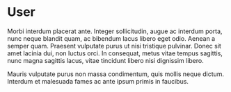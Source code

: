 # User

Morbi interdum placerat ante. Integer sollicitudin, augue ac interdum porta, nunc neque blandit quam, ac bibendum lacus libero eget odio. Aenean a semper quam. Praesent vulputate purus ut nisi tristique pulvinar. Donec sit amet lacinia dui, non luctus orci. In consequat, metus vitae tempus sagittis, nunc magna sagittis lacus, vitae tincidunt libero nisi dignissim libero.

Mauris vulputate purus non massa condimentum, quis mollis neque dictum. Interdum et malesuada fames ac ante ipsum primis in faucibus. 
